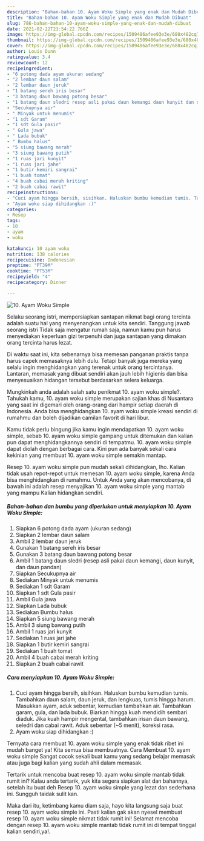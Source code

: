 ```yaml
---
description: "Bahan-bahan 10. Ayam Woku Simple yang enak dan Mudah Dibuat"
title: "Bahan-bahan 10. Ayam Woku Simple yang enak dan Mudah Dibuat"
slug: 786-bahan-bahan-10-ayam-woku-simple-yang-enak-dan-mudah-dibuat
date: 2021-02-22T23:54:22.766Z
image: https://img-global.cpcdn.com/recipes/1509486afee93e3e/680x482cq70/10-ayam-woku-simple-foto-resep-utama.jpg
thumbnail: https://img-global.cpcdn.com/recipes/1509486afee93e3e/680x482cq70/10-ayam-woku-simple-foto-resep-utama.jpg
cover: https://img-global.cpcdn.com/recipes/1509486afee93e3e/680x482cq70/10-ayam-woku-simple-foto-resep-utama.jpg
author: Louis Dunn
ratingvalue: 3.4
reviewcount: 12
recipeingredient:
- "6 potong dada ayam ukuran sedang"
- "2 lembar daun salam"
- "2 lembar daun jeruk"
- "1 batang sereh iris besar"
- "3 batang daun bawang potong besar"
- "1 batang daun sledri resep asli pakai daun kemangi daun kunyit dan daun pandan"
- "Secukupnya air"
- " Minyak untuk menumis"
- "1 sdt Garam"
- "1 sdt Gula pasir"
- " Gula jawa"
- " Lada bubuk"
- " Bumbu halus"
- "5 siung bawang merah"
- "3 siung bawang putih"
- "1 ruas jari kunyit"
- "1 ruas jari jahe"
- "1 butir kemiri sangrai"
- "1 buah tomat"
- "4 buah cabai merah kriting"
- "2 buah cabai rawit"
recipeinstructions:
- "Cuci ayam hingga bersih, sisihkan. Haluskan bumbu kemudian tumis. Tambahkan daun salam, daun jeruk, dan lengkuas, tumis hingga harum. Masukkan ayam, aduk sebentar, kemudian tambahkan air. Tambahkan garam, gula, dan lada bubuk. Biarkan hingga kuah mendidih sembari diaduk. Jika kuah hampir mengental, tambahkan irisan daun bawang, seledri dan cabai rawit. Aduk sebentar (~5 menit), koreksi rasa."
- "Ayam woku siap dihidangkan :)"
categories:
- Resep
tags:
- 10
- ayam
- woku

katakunci: 10 ayam woku 
nutrition: 138 calories
recipecuisine: Indonesian
preptime: "PT39M"
cooktime: "PT53M"
recipeyield: "4"
recipecategory: Dinner

---
```



![10. Ayam Woku Simple](https://img-global.cpcdn.com/recipes/1509486afee93e3e/680x482cq70/10-ayam-woku-simple-foto-resep-utama.jpg)

Selaku seorang istri, mempersiapkan santapan nikmat bagi orang tercinta adalah suatu hal yang menyenangkan untuk kita sendiri. Tanggung jawab seorang istri Tidak saja mengatur rumah saja, namun kamu pun harus menyediakan keperluan gizi terpenuhi dan juga santapan yang dimakan orang tercinta harus lezat.

Di waktu  saat ini, kita sebenarnya bisa memesan panganan praktis tanpa harus capek memasaknya lebih dulu. Tetapi banyak juga mereka yang selalu ingin menghidangkan yang terenak untuk orang tercintanya. Lantaran, memasak yang dibuat sendiri akan jauh lebih higienis dan bisa menyesuaikan hidangan tersebut berdasarkan selera keluarga. 



Mungkinkah anda adalah salah satu penikmat 10. ayam woku simple?. Tahukah kamu, 10. ayam woku simple merupakan sajian khas di Nusantara yang saat ini digemari oleh orang-orang dari hampir setiap daerah di Indonesia. Anda bisa menghidangkan 10. ayam woku simple kreasi sendiri di rumahmu dan boleh dijadikan camilan favorit di hari libur.

Kamu tidak perlu bingung jika kamu ingin mendapatkan 10. ayam woku simple, sebab 10. ayam woku simple gampang untuk ditemukan dan kalian pun dapat menghidangkannya sendiri di tempatmu. 10. ayam woku simple dapat diolah dengan berbagai cara. Kini pun ada banyak sekali cara kekinian yang membuat 10. ayam woku simple semakin mantap.

Resep 10. ayam woku simple pun mudah sekali dihidangkan, lho. Kalian tidak usah repot-repot untuk memesan 10. ayam woku simple, karena Anda bisa menghidangkan di rumahmu. Untuk Anda yang akan mencobanya, di bawah ini adalah resep menyajikan 10. ayam woku simple yang mantab yang mampu Kalian hidangkan sendiri.

<!--inarticleads1-->

##### Bahan-bahan dan bumbu yang diperlukan untuk menyiapkan 10. Ayam Woku Simple:

1. Siapkan 6 potong dada ayam (ukuran sedang)
1. Siapkan 2 lembar daun salam
1. Ambil 2 lembar daun jeruk
1. Gunakan 1 batang sereh iris besar
1. Gunakan 3 batang daun bawang potong besar
1. Ambil 1 batang daun sledri (resep asli pakai daun kemangi, daun kunyit, dan daun pandan)
1. Siapkan Secukupnya air
1. Sediakan  Minyak untuk menumis
1. Sediakan 1 sdt Garam
1. Siapkan 1 sdt Gula pasir
1. Ambil  Gula jawa
1. Siapkan  Lada bubuk
1. Sediakan  Bumbu halus
1. Siapkan 5 siung bawang merah
1. Ambil 3 siung bawang putih
1. Ambil 1 ruas jari kunyit
1. Sediakan 1 ruas jari jahe
1. Siapkan 1 butir kemiri sangrai
1. Sediakan 1 buah tomat
1. Ambil 4 buah cabai merah kriting
1. Siapkan 2 buah cabai rawit




<!--inarticleads2-->

##### Cara menyiapkan 10. Ayam Woku Simple:

1. Cuci ayam hingga bersih, sisihkan. Haluskan bumbu kemudian tumis. Tambahkan daun salam, daun jeruk, dan lengkuas, tumis hingga harum. Masukkan ayam, aduk sebentar, kemudian tambahkan air. Tambahkan garam, gula, dan lada bubuk. Biarkan hingga kuah mendidih sembari diaduk. Jika kuah hampir mengental, tambahkan irisan daun bawang, seledri dan cabai rawit. Aduk sebentar (~5 menit), koreksi rasa.
1. Ayam woku siap dihidangkan :)




Ternyata cara membuat 10. ayam woku simple yang enak tidak ribet ini mudah banget ya! Kita semua bisa membuatnya. Cara Membuat 10. ayam woku simple Sangat cocok sekali buat kamu yang sedang belajar memasak atau juga bagi kalian yang sudah ahli dalam memasak.

Tertarik untuk mencoba buat resep 10. ayam woku simple mantab tidak rumit ini? Kalau anda tertarik, yuk kita segera siapkan alat dan bahannya, setelah itu buat deh Resep 10. ayam woku simple yang lezat dan sederhana ini. Sungguh taidak sulit kan. 

Maka dari itu, ketimbang kamu diam saja, hayo kita langsung saja buat resep 10. ayam woku simple ini. Pasti kalian gak akan nyesel membuat resep 10. ayam woku simple nikmat tidak rumit ini! Selamat mencoba dengan resep 10. ayam woku simple mantab tidak rumit ini di tempat tinggal kalian sendiri,ya!.

